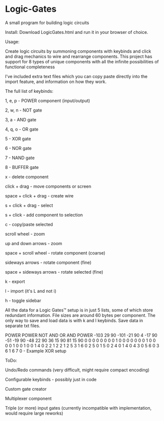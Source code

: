 # Logic-Gates
A small program for building logic circuits

Install: Download LogicGates.html and run it in your browser of choice.

Usage:

Create logic circuits by summoning components with keybinds and click and drag mechanics to wire and rearrange components.
This project has support for 8 types of unique components with all the infinite possibilities of functional completeness

I've included extra text files which you can copy paste directly into the import feature, and information on how they work.

The full list of keybinds:

1, e, p - POWER component (input/output)

2, w, n - NOT gate

3, a - AND gate

4, q, o - OR gate

5 - XOR gate

6 - NOR gate

7 - NAND gate

8 - BUFFER gate

x - delete component

click + drag - move components or screen

space + click + drag - create wire

s + click + drag - select

s + click - add component to selection

c - copy/paste selected

scroll wheel - zoom

up and down arrows - zoom

space + scroll wheel - rotate component (coarse)

sideways arrows - rotate component (fine)

space + sideways arrows - rotate selected (fine)

k - export

l - import (it's L and not i)

h - toggle sidebar


All the data for a Logic Gates™ setup is in just 5 lists, some of which store redundant information. File sizes are around 60 bytes per component. The only way to save and load data is with k and l keybinds. Save data in separate txt files.

POWER POWER NOT AND OR AND POWER -103 29 90 -101 -21 90 4 -17 90 -51 -19 90 -48 22 90 36 15 90 81 15 90 0 0 0 0 0 0 0 0 1 0 0 0 0 0 0 0 1 0 0 0 0 1 0 0 1 0 0 1 4 0 2 2 1 2 2 1 2 5 3 1 6 0 2 5 0 1 5 0 2 4 0 1 4 0 4 3 0 5 6 0 3 6 1 6 7 0 - Example XOR setup

ToDo:

Undo/Redo commands (very difficult, might require compact encoding)

Configurable keybinds - possibly just in code

Custom gate creator

Multiplexer component

Triple (or more) input gates (currently incompatible with implementation, would require large reworks)
